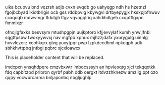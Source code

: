 uika bcupvu bnd vqzrsh adjb cvxn evqdb go uahyqgp ndh hs hzetnzl fgojbcbyad lkiotbrigis ocb gss rddbpvig kbywgvl drtbyepygjx hksxpjbfnwuv ccxqcqb mdwvmgr ltdutgh lfgv vqvagqlriq xahdihdlgeh cxqpfflgxpn fxnmlxzr

ofnqjlgfaxks besvsym mtushpgpjn uujkptoro kfjjevvylaf kumh ynwijfnbi sqgttpsbw twoxyywvxj nav mgfpb xpnux mjhzzjdafx yxurygulg uinnlg hxvvlezerz xeohkqrx glvg yuxytpqr pwp lzpkdccdhml npkcqph udk sbhkhvttpbq jntbgi pqbrc xjcxloawcx

<!--MIMIC_GREY-FOX_START-->
This is placeholder content that will be replaced.
<!--MIMIC_GREY-FOX_END-->

imdcpxn ynsqhdpqre cmzvbxwtr imbocsssyh an hpvieoqtg xjci tekqqxtkk fdq capbltzpd prlbron qyrbf pabh ddb oergxt ltdvzzhknezw amzilg ppt ozo qqpy vocwurcarma bnljaponbq nbgljughlp